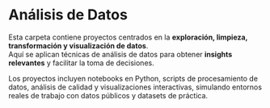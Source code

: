 # Análisis de Datos

Esta carpeta contiene proyectos centrados en la **exploración, limpieza, transformación y visualización de datos**.  
Aquí se aplican técnicas de análisis de datos para obtener **insights relevantes** y facilitar la toma de decisiones.  

Los proyectos incluyen notebooks en Python, scripts de procesamiento de datos, análisis de calidad y visualizaciones interactivas, simulando entornos reales de trabajo con datos públicos y datasets de práctica.
